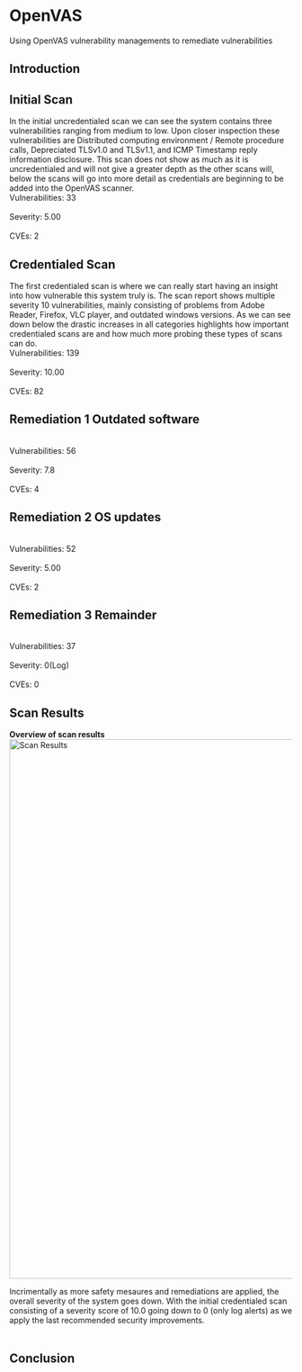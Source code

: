 # OpenVAS
Using OpenVAS vulnerability managements to remediate vulnerabilities

<h2>Introduction</h2>

<h2>Initial Scan</h2>
In the initial uncredentialed scan we can see the system contains three vulnerabilities ranging from medium to low. Upon closer inspection these vulnerabilities are Distributed computing environment / Remote procedure calls, Depreciated TLSv1.0 and TLSv1.1, and ICMP Timestamp reply information disclosure. This scan does not show as much as it is uncredentialed and will not give a greater depth as the other scans will, below the scans will go into more detail as credentials are beginning to be added into the OpenVAS scanner.
<br>Vulnerabilities: 33</br>
<br>Severity: 5.00</br>
<br>CVEs: 2</br>

<h2>Credentialed Scan</h2>
The first credentialed scan is where we can really start having an insight into how vulnerable this system truly is. The scan report shows multiple severity 10 vulnerabilities, mainly consisting of problems from Adobe Reader, Firefox, VLC player, and outdated windows versions. As we can see down below the drastic increases in all categories highlights how important credentialed scans are and how much more probing these types of scans can do.
<br>Vulnerabilities: 139</br>
<br>Severity: 10.00</br>
<br>CVEs: 82</br>

<h2>Remediation 1 Outdated software</h2>

<br>Vulnerabilities: 56</br>
<br>Severity: 7.8</br>
<br>CVEs: 4</br>

<h2>Remediation 2 OS updates</h2>

<br>Vulnerabilities: 52</br>
<br>Severity: 5.00</br>
<br>CVEs: 2</br>

<h2>Remediation 3 Remainder</h2>

<br>Vulnerabilities: 37</br>
<br>Severity: 0(Log)</br>
<br>CVEs: 0</br>

<h2>Scan Results</h2>
<b>Overview of scan results</b>

<img width="959" alt="Scan Results" src="https://github.com/ChrisHaugaard/OpenVAS/assets/140214520/f3d45d25-07e4-4cd6-a6af-550abc1bc8d6">

Incrimentally as more safety mesaures and remediations are applied, the overall severity of the system goes down. With the initial credentialed scan consisting of a severity score of 10.0 going down to 0 (only log alerts) as we apply the last recommended security improvements. 
<br></br>



<h2>Conclusion</h2>
